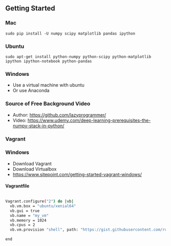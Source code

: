 ## Getting Started 

### Mac

`sudo pip install -U numpy scipy matplotlib pandas ipython `

### Ubuntu

`sudo apt-get install python-numpy python-scipy python-matplotlib ipython ipython-notebook python-pandas`

### Windows
- Use a virtual machine with ubuntu
- Or use Anaconda

### Source of Free Background Video
- Author: https://github.com/lazyprogrammer/ 
- Video: https://www.udemy.com/deep-learning-prerequisites-the-numpy-stack-in-python/


### Vagrant

### Windows
- Download Vagrant
- Download Virtualbox
- https://www.sitepoint.com/getting-started-vagrant-windows/


#### Vagrantfile 
```sh

Vagrant.configure("2") do |vb|
  vb.vm.box = "ubuntu/xenial64"
  vb.gui = true
  vb.name = "my_vm"
  vb.memory = 1024
  vb.cpus = 2
  vb.vm.provision "shell", path: "https://gist.githubusercontent.com/rugbyprof/89601581a9e167be315abc7b3ea28fa9/raw/15c9798b1fe81e95ac5866b32eb18c274532a4d4/ml_ubuntu_setup.sh"
  
end
